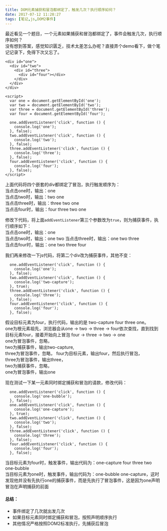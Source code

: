 ```yaml
---
title: DOM元素捕获和冒泡都绑定了，触发几次？执行顺序如何？
date: 2017-07-12 11:28:27
tags: [笔记,js,DOM2事件]
---
```

最近看见一个题目，一个元素如果捕获和冒泡都绑定了，事件会触发几次，执行顺序如何？   
没有想到答案，感觉知识匮乏，技术太差怎么办呢？直接弄个demo看下，做个笔记记录下，免得下次又忘了。   
<!--more-->
```
<div id="one">
  <div id="two">
    <div id="three">
      <div id="four"></div>
    </div>
  </div>
</div>

<script>
  var one = document.getElementById('one');
  var two = document.getElementById('two');
  var three = document.getElementById('three');
  var four = document.getElementById('four');

  one.addEventListener('click', function () {
    console.log('one');
  }, false);
  two.addEventListener('click', function () {
    console.log('two');
  }, false);
  three.addEventListener('click', function () {
    console.log('three');
  }, false);
  four.addEventListener('click', function () {
    console.log('four');
  }, false);
</script>
```
上面代码将四个嵌套的div都绑定了冒泡，执行触发顺序为：   
当点击one时，输出：one   
当点击two时，输出：two one    
当点击three时，输出：three two one    
当点击four时，输出：four three two one   

修改下代码，将上面`addEventListener`第三个参数改为`true`，则为捕获事件，执行顺序如下：   
当点击one时，输出：one   
当点击two时，输出：one two 
当点击three时，输出：one two three    
当点击four时，输出：one two three four   

我们再来修改一下js代码，将第二个div改为捕获事件，其他不变：

```
  one.addEventListener('click', function () {
    console.log('one');
  }, false);
  two.addEventListener('click', function () {
    console.log('two-capture');
  }, true);
  three.addEventListener('click', function () {
    console.log('three');
  }, false);
  four.addEventListener('click', function () {
    console.log('four');
  }, false);
```
假设目标元素为four，执行代码，输出的是 two-capture four three one。  
one为根元素祖先，浏览器会从one -> two -> three -> four依次查找，直到找到目标元素four，接着开始向上冒泡 four -> three -> two -> one   
one为冒泡事件，忽略，   
two为捕获事件，输出two-capture,   
three为冒泡事件，忽略，
four为目标元素，输出four，然后执行冒泡，   
three为冒泡事件，输出three，   
two为捕获事件，忽略，   
one为冒泡事件，输出one   


现在测试一下某一元素同时绑定捕获和冒泡的请款，修改代码：

```
  one.addEventListener('click', function () {
    console.log('one-bubble');
  }, false);
  one.addEventListener('click', function () {
    console.log('one-capture');
  }, true);
  two.addEventListener('click', function () {
    console.log('two');
  }, false);
  three.addEventListener('click', function () {
    console.log('three');
  }, false);
  four.addEventListener('click', function () {
    console.log('four');
  }, false);
```
当目标元素为four时，触发事件，输出代码为：one-capture four three two one-bubble   
当目标元素为one时，触发事件，输出代码为：one-bubble one-capture，这时发现他并没有先执行one的捕获事件，而是先执行了冒泡事件，这是因为one声明冒泡在声明捕获的前面

#### 总结：   
* 事件绑定了几次就出发几次   
* 如果目标元素同时绑定捕获和冒泡，按照声明顺序执行   
* 其他情况严格按照DOM2标准执行，先捕获后冒泡
